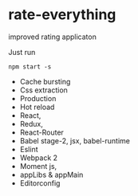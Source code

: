 # rate-everything
improved rating applicaton


Just run

    npm start -s

  * Cache bursting
  * Css extraction
  * Production
  * Hot reload
  * React,
  * Redux,
  * React-Router
  * Babel stage-2, jsx, babel-runtime
  * Eslint
  * Webpack 2
  * Moment js,
  * appLibs & appMain
  * Editorconfig
